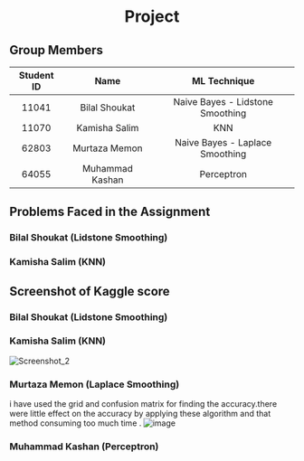 <h1 align="center">Project</h1>

## Group Members
| Student ID | Name | ML Technique |
| :---: | :---:  | :---:  |
| 11041 | Bilal Shoukat | Naive Bayes - Lidstone Smoothing
| 11070 | Kamisha Salim | KNN |
| 62803 | Murtaza Memon | Naive Bayes - Laplace Smoothing |
| 64055 | Muhammad Kashan | Perceptron

## Problems Faced in the Assignment
### Bilal Shoukat (Lidstone Smoothing)


### Kamisha Salim (KNN)


## Screenshot of Kaggle score
### Bilal Shoukat (Lidstone Smoothing)

### Kamisha Salim (KNN)
![Screenshot_2](https://user-images.githubusercontent.com/99355356/169633852-d0efd208-8fc1-4653-aaf1-883bf40e1828.png)


### Murtaza Memon (Laplace Smoothing)
i have used the grid and confusion matrix for finding the accuracy.there were little effect on the accuracy by applying these algorithm and that method  consuming too much time .
![image](https://user-images.githubusercontent.com/41837489/169533231-471c25cf-5e0b-45cb-afb4-78124786b9ab.png)


### Muhammad Kashan (Perceptron)
